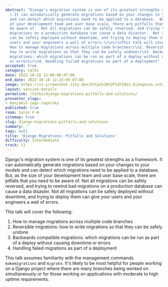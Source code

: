```yaml
---
abstract: "Django's migration system is one of its greatest strengths as a framework.
  \ It can automatically generate migrations based on your changes to your models
  and can detect which migrations need to be applied to a database.  But, as the size
  of your development team and user base scale, there are pitfalls that you need to
  be aware of.  Not all migrations can be safely reversed, and trying to rewind bad
  migrations on a production database can cause a data disaster.  Not all migrations
  can be safely deployed without downtime, and trying to deploy them can give your
  users and your engineers a wall of errors.\r\n\r\nThis talk will cover the following:\r\n1.
  How to manage migrations across multiple code branches\r\n2. Reversible migrations:
  how to write migrations so that they can be safely undone\r\n3. Backwards compatible
  migrations: which migrations can be run as part of a deploy without causing downtime
  or errors\r\n4. Handling failed migrations as part of a deployment"
accepted: true
category: talks
date: 2022-10-18 12:00:00-07:00
end_date: 2022-10-18 12:25:00-07:00
image: https://v1.screenshot.11ty.dev/https%3A%2F%2F2022.djangocon.us%2Fpresenters%2Fbenjamin-zags-zagorsky/opengraph/
layout: session-details
permalink: /talks/django-migrations-pitfalls-and-solutions/
presenter_slugs:
- benjamin-zags-zagorsky
published: true
room: Salon F-H
sitemap: true
slug: django-migrations-pitfalls-and-solutions
summary: ''
tags: null
title: 'Django Migrations: Pitfalls and Solutions'
difficulty: Intermediate
track: t1
---
```

Django's migration system is one of its greatest strengths as a framework.  It can automatically generate migrations based on your changes to your models and can detect which migrations need to be applied to a database.  But, as the size of your development team and user base scale, there are pitfalls that you need to be aware of.  Not all migrations can be safely reversed, and trying to rewind bad migrations on a production database can cause a data disaster.  Not all migrations can be safely deployed without downtime, and trying to deploy them can give your users and your engineers a wall of errors.

This talk will cover the following:
1. How to manage migrations across multiple code branches
2. Reversible migrations: how to write migrations so that they can be safely undone
3. Backwards compatible migrations: which migrations can be run as part of a deploy without causing downtime or errors
4. Handling failed migrations as part of a deployment

This talk assumes familiarity with the management commands `makemigrations` and `migrate`.  It's likely to be most helpful for people working on a Django project where there are many branches being worked on simultaneously or for those working on applications with moderate to high uptime requirements.
